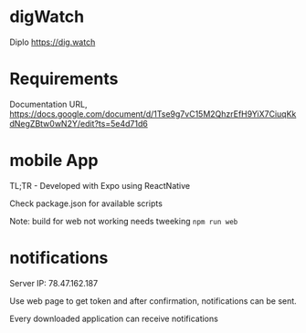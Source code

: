 # digWatch

Diplo https://dig.watch

# Requirements

Documentation URL, https://docs.google.com/document/d/1Tse9g7vC15M2QhzrEfH9YiX7CiuqKkdNegZBtw0wN2Y/edit?ts=5e4d71d6

# mobile App

TL;TR - Developed with Expo using ReactNative

Check package.json for available scripts

Note: build for web not working needs tweeking `npm run web`

# notifications

Server IP: 78.47.162.187

Use web page to get token and after confirmation, notifications can be sent.

Every downloaded application can receive notifications
